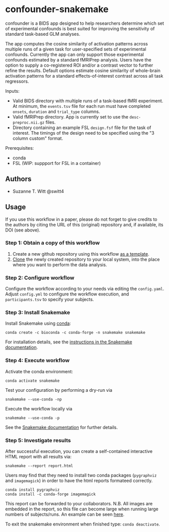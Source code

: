 # confounder-snakemake
confounder is a BIDS app designed to help researchers determine which set of experimental confounds is best suited for improving the sensitivity of standard task-based GLM analyses.

The app computes the cosine similarity of activation patterns across multiple runs of a given task for user-specified sets of experimental confounds.  Currently the app can only support those experimental confounds estimated by a standard fMRIPrep analysis.  Users have the option to supply a co-registered ROI and/or a contrast vector to further refine the results.  Default options estimate cosine similarity of whole-brain activation patterns for a standard effects-of-interest contrast across all task regressors.

Inputs:
- Valid BIDS directory with multiple runs of a task-based fMRI experiment.  At minimum, the `events.tsv` file for each run must have completed `onsets`, `duration` and `trial_type` columns.
- Valid fMRIPrep directory.  App is currently set to use the `desc-preproc.nii.gz` files.
- Directory containing an example FSL `design.fsf` file for the task of interest.  The timings of the design need to be specified using the "3 column custom" format.

Prerequisites:
- conda
- FSL (WIP: suppport for FSL in a container)

## Authors
* Suzanne T. Witt @switt4

## Usage

If you use this workflow in a paper, please do not forget to give credits to the authors by citing the URL of this (original) repository and, if available, its DOI (see above).

### Step 1: Obtain a copy of this workflow

1. Create a new github repository using this workflow [as a template](https://help.github.com/en/articles/creating-a-repository-from-a-template).
2. [Clone](https://help.github.com/en/articles/cloning-a-repository) the newly created repository to your local system, into the place where you want to perform the data analysis.

### Step 2: Configure workflow

Configure the workflow according to your needs via editing the `config.yaml`. Adjust `config.yml` to configure the workflow execution, and `participants.tsv` to specify your subjects.

### Step 3: Install Snakemake

Install Snakemake using [conda](https://conda.io/projects/conda/en/latest/user-guide/install/index.html):

    conda create -c bioconda -c conda-forge -n snakemake snakemake

For installation details, see the [instructions in the Snakemake documentation](https://snakemake.readthedocs.io/en/stable/getting_started/installation.html).

### Step 4: Execute workflow

Activate the conda environment:

    conda activate snakemake

Test your configuration by performing a dry-run via

    snakemake --use-conda -np

Execute the workflow locally via

    snakemake --use-conda -p
    
See the [Snakemake documentation](https://snakemake.readthedocs.io/en/stable/executable.html) for further details.
    
### Step 5: Investigate results

After successful execution, you can create a self-contained interactive HTML report with all results via:

    snakemake --report report.html
    
Users may find that they need to install two conda packages (`pygraphviz` and `imagemagick`) in order to have the html reports formateed correctly.

    conda install pygraphviz
    conda install -c conda-forge imagemagick

This report can be forwarded to your collaborators.  N.B. All images are embedded in the report, so this file can become large when running large numbers of subjects/runs.
An example can be seen [here](https://github.com/switt4/confounder-snakemake/blob/master/report.html).

To exit the snakemake environment when finished type: `conda deactivate`.




